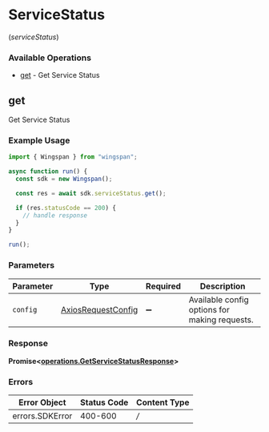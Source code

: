 # ServiceStatus
(*serviceStatus*)

### Available Operations

* [get](#get) - Get Service Status

## get

Get Service Status

### Example Usage

```typescript
import { Wingspan } from "wingspan";

async function run() {
  const sdk = new Wingspan();

  const res = await sdk.serviceStatus.get();

  if (res.statusCode == 200) {
    // handle response
  }
}

run();
```

### Parameters

| Parameter                                                    | Type                                                         | Required                                                     | Description                                                  |
| ------------------------------------------------------------ | ------------------------------------------------------------ | ------------------------------------------------------------ | ------------------------------------------------------------ |
| `config`                                                     | [AxiosRequestConfig](https://axios-http.com/docs/req_config) | :heavy_minus_sign:                                           | Available config options for making requests.                |


### Response

**Promise<[operations.GetServiceStatusResponse](../../sdk/models/operations/getservicestatusresponse.md)>**
### Errors

| Error Object    | Status Code     | Content Type    |
| --------------- | --------------- | --------------- |
| errors.SDKError | 400-600         | */*             |
